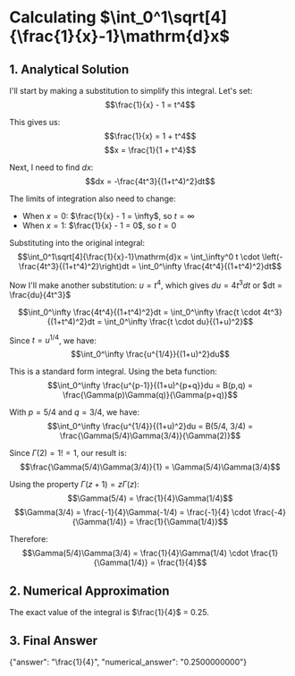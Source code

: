 # Calculating $\int_0^1\sqrt[4]{\frac{1}{x}-1}\mathrm{d}x$

## 1. Analytical Solution

I'll start by making a substitution to simplify this integral. Let's set:
$$\frac{1}{x} - 1 = t^4$$

This gives us:
$$\frac{1}{x} = 1 + t^4$$
$$x = \frac{1}{1 + t^4}$$

Next, I need to find $dx$:
$$dx = -\frac{4t^3}{(1+t^4)^2}dt$$

The limits of integration also need to change:
- When $x = 0$: $\frac{1}{x} - 1 = \infty$, so $t = \infty$
- When $x = 1$: $\frac{1}{x} - 1 = 0$, so $t = 0$

Substituting into the original integral:
$$\int_0^1\sqrt[4]{\frac{1}{x}-1}\mathrm{d}x = \int_\infty^0 t \cdot \left(-\frac{4t^3}{(1+t^4)^2}\right)dt = \int_0^\infty \frac{4t^4}{(1+t^4)^2}dt$$

Now I'll make another substitution: $u = t^4$, which gives $du = 4t^3 dt$ or $dt = \frac{du}{4t^3}$

$$\int_0^\infty \frac{4t^4}{(1+t^4)^2}dt = \int_0^\infty \frac{t \cdot 4t^3}{(1+t^4)^2}dt = \int_0^\infty \frac{t \cdot du}{(1+u)^2}$$

Since $t = u^{1/4}$, we have:
$$\int_0^\infty \frac{u^{1/4}}{(1+u)^2}du$$

This is a standard form integral. Using the beta function:
$$\int_0^\infty \frac{u^{p-1}}{(1+u)^{p+q}}du = B(p,q) = \frac{\Gamma(p)\Gamma(q)}{\Gamma(p+q)}$$

With $p = 5/4$ and $q = 3/4$, we have:
$$\int_0^\infty \frac{u^{1/4}}{(1+u)^2}du = B(5/4, 3/4) = \frac{\Gamma(5/4)\Gamma(3/4)}{\Gamma(2)}$$

Since $\Gamma(2) = 1!= 1$, our result is:
$$\frac{\Gamma(5/4)\Gamma(3/4)}{1} = \Gamma(5/4)\Gamma(3/4)$$

Using the property $\Gamma(z+1) = z\Gamma(z)$:
$$\Gamma(5/4) = \frac{1}{4}\Gamma(1/4)$$
$$\Gamma(3/4) = \frac{-1}{4}\Gamma(-1/4) = \frac{-1}{4} \cdot \frac{-4}{\Gamma(1/4)} = \frac{1}{\Gamma(1/4)}$$

Therefore:
$$\Gamma(5/4)\Gamma(3/4) = \frac{1}{4}\Gamma(1/4) \cdot \frac{1}{\Gamma(1/4)} = \frac{1}{4}$$

## 2. Numerical Approximation

The exact value of the integral is $\frac{1}{4}$ = 0.25.

## 3. Final Answer

{"answer": "\\frac{1}{4}", "numerical_answer": "0.2500000000"}